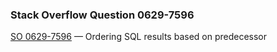 ### Stack Overflow Question 0629-7596

[SO 0629-7596](https://stackoverflow.com/q/06297596) &mdash;
Ordering SQL results based on predecessor
